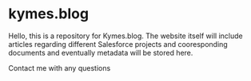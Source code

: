 # kymes.blog
Hello, this is a repository for Kymes.blog. The website itself will include articles regarding different Salesforce projects and cooresponding documents and eventually metadata will be stored here.

Contact me with any questions
